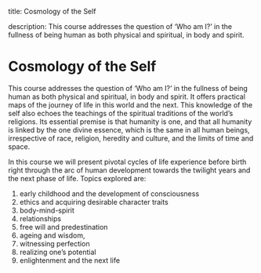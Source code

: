 title: Cosmology of the Self

description: This course addresses the question of ‘Who am I?’ in the fullness of being human as both physical and spiritual, in body and spirit.

# Cosmology of the Self

This course addresses the question of ‘Who am I?’ in the fullness of being human as both physical and spiritual, in body and spirit. It offers practical maps of the journey of life in this world and the next. This knowledge of the self also echoes the teachings of the spiritual traditions of the world’s religions. Its essential premise is that humanity is one, and that all humanity is linked by the one divine essence, which is the same in all human beings, irrespective of race, religion, heredity and culture, and the limits of time and space.

In this course we will present pivotal cycles of life experience before birth right through the arc of human development towards the twilight years and the next phase of life. Topics explored are:

1. early childhood and the development of consciousness
2. ethics and acquiring desirable character traits
3. body-mind-spirit
4. relationships
5. free will and predestination
6. ageing and wisdom,
7. witnessing perfection
8. realizing one’s potential
9. enlightenment and the next life

